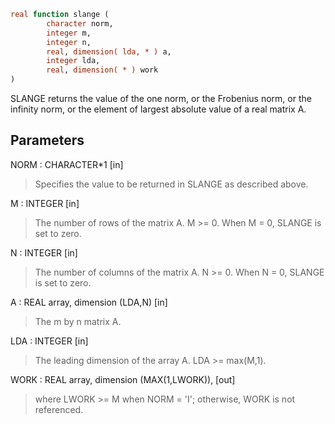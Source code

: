 ```fortran
real function slange (
        character norm,
        integer m,
        integer n,
        real, dimension( lda, * ) a,
        integer lda,
        real, dimension( * ) work
)
```

SLANGE  returns the value of the one norm,  or the Frobenius norm, or
the  infinity norm,  or the  element of  largest absolute value  of a
real matrix A.

## Parameters
NORM : CHARACTER\*1 [in]
> Specifies the value to be returned in SLANGE as described
> above.

M : INTEGER [in]
> The number of rows of the matrix A.  M >= 0.  When M = 0,
> SLANGE is set to zero.

N : INTEGER [in]
> The number of columns of the matrix A.  N >= 0.  When N = 0,
> SLANGE is set to zero.

A : REAL array, dimension (LDA,N) [in]
> The m by n matrix A.

LDA : INTEGER [in]
> The leading dimension of the array A.  LDA >= max(M,1).

WORK : REAL array, dimension (MAX(1,LWORK)), [out]
> where LWORK >= M when NORM = 'I'; otherwise, WORK is not
> referenced.
